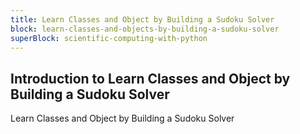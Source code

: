 ```yaml
---
title: Learn Classes and Object by Building a Sudoku Solver
block: learn-classes-and-objects-by-building-a-sudoku-solver
superBlock: scientific-computing-with-python
---
```


## Introduction to Learn Classes and Object by Building a Sudoku Solver

Learn Classes and Object by Building a Sudoku Solver
